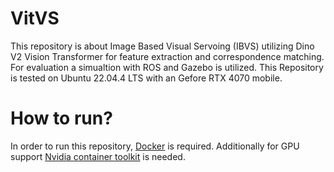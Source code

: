 # VitVS
This repository is about Image Based Visual Servoing (IBVS) utilizing Dino V2 Vision Transformer for feature extraction and correspondence matching.
For evaluation a simualtion with ROS and Gazebo is utilized.
This Repository is tested on Ubuntu 22.04.4 LTS with an Gefore RTX 4070 mobile. 

# How to run?
In order to run this repository, [Docker](https://docs.docker.com/engine/install/) is required.
Additionally for GPU support [Nvidia container toolkit](https://docs.nvidia.com/datacenter/cloud-native/container-toolkit/latest/install-guide.html) is needed.
